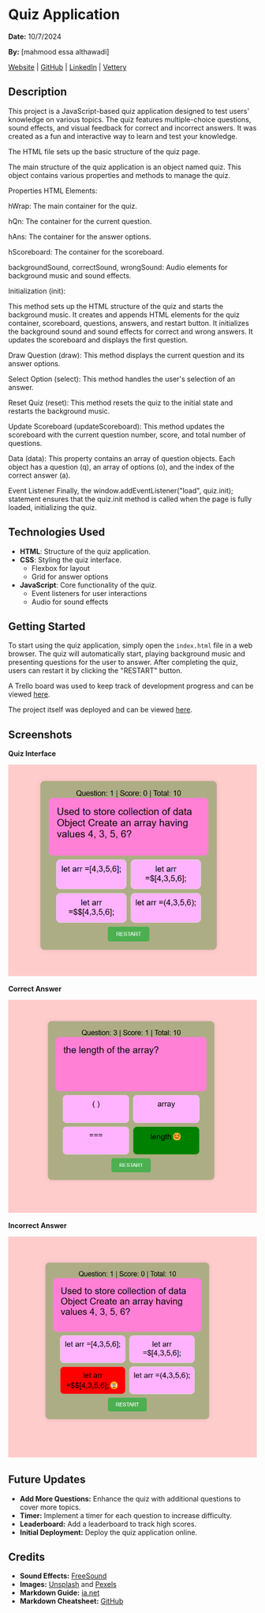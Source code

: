 # Quiz Application

**Date:** 10/7/2024

**By:** [mahmood essa althawadi]

[Website](#) | [GitHub](#) | [LinkedIn](#) | [Vettery](#)

## Description

This project is a JavaScript-based quiz application designed to test users' knowledge on various topics. The quiz features multiple-choice questions, sound effects, and visual feedback for correct and incorrect answers. It was created as a fun and interactive way to learn and test your knowledge.

The HTML file sets up the basic structure of the quiz page.



The main structure of the quiz application is an object named quiz. This object contains various properties and methods to manage the quiz.

Properties
HTML Elements:

hWrap: The main container for the quiz.

hQn: The container for the current question.

hAns: The container for the answer options.

hScoreboard: The container for the scoreboard.

backgroundSound, correctSound, wrongSound: Audio elements for background music and sound effects.


Initialization (init):

This method sets up the HTML structure of the quiz and starts the background music.
It creates and appends HTML elements for the quiz container, scoreboard, questions, answers, and restart button.
It initializes the background sound and sound effects for correct and wrong answers.
It updates the scoreboard and displays the first question.

Draw Question (draw):
This method displays the current question and its answer options.


Select Option (select):
This method handles the user's selection of an answer.

Reset Quiz (reset):
This method resets the quiz to the initial state and restarts the background music.


Update Scoreboard (updateScoreboard):
This method updates the scoreboard with the current question number, score, and total number of questions.


Data (data):
This property contains an array of question objects. Each object has a question (q), an array of options (o), and the index of the correct answer (a).


Event Listener
Finally, the window.addEventListener("load", quiz.init); statement ensures that the quiz.init method is called when the page is fully loaded, initializing the quiz.

## Technologies Used

- **HTML**: Structure of the quiz application.
- **CSS**: Styling the quiz interface.
  - Flexbox for layout
  - Grid for answer options
- **JavaScript**: Core functionality of the quiz.
  - Event listeners for user interactions
  - Audio for sound effects

## Getting Started

To start using the quiz application, simply open the `index.html` file in a web browser. The quiz will automatically start, playing background music and presenting questions for the user to answer. After completing the quiz, users can restart it by clicking the "RESTART" button.

A Trello board was used to keep track of development progress and can be viewed [here](#).

The project itself was deployed and can be viewed [here](#).

## Screenshots

**Quiz Interface**

![Quiz Interface](./pic/لقطة%20شاشة%202024-07-10%20144255.png)

**Correct Answer**

![Correct Answer](./pic/لقطة%20شاشة%202024-07-10%20142529.png)

**Incorrect Answer**

![Incorrect Answer](./pic/لقطة%20شاشة%202024-07-10%20142504.png)

## Future Updates

- **Add More Questions:** Enhance the quiz with additional questions to cover more topics.
- **Timer:** Implement a timer for each question to increase difficulty.
- **Leaderboard:** Add a leaderboard to track high scores.
- **Initial Deployment:** Deploy the quiz application online.

## Credits

- **Sound Effects:** [FreeSound](https://freesound.org)
- **Images:** [Unsplash](https://unsplash.com) and [Pexels](https://pexels.com)
- **Markdown Guide:** [ia.net](https://ia.net)
- **Markdown Cheatsheet:** [GitHub](https://github.com)
